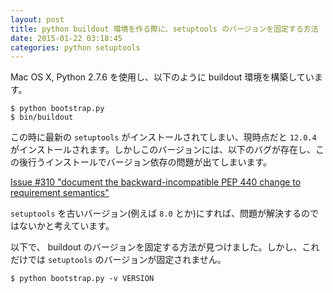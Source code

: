 ```yaml
---
layout: post
title: python buildout 環境を作る際に、setuptools のバージョンを固定する方法
date: 2015-01-22 03:18:45
categories: python setuptools
---
```

<!-- {% raw %} -->
<p>Mac OS X, Python 2.7.6 を使用し、以下のように buildout 環境を構築しています。</p>

<pre><code>$ python bootstrap.py
$ bin/buildout
</code></pre>

<p>この時に最新の <code>setuptools</code> がインストールされてしまい、現時点だと <code>12.0.4</code> がインストールされます。しかしこのバージョンには、以下のバグが存在し、この後行うインストールでバージョン依存の問題が出てしまいます。</p>

<p><a href="https://bitbucket.org/pypa/setuptools/issue/310/document-the-backward-incompatible-pep-440" rel="nofollow">Issue #310 "document the backward-incompatible PEP 440 change to requirement semantics"</a></p>

<p><code>setuptools</code> を古いバージョン(例えば <code>8.0</code> とか)にすれば、問題が解決するのではないかと考えています。</p>

<p>以下で、 buildout のバージョンを固定する方法が見つけました。しかし、これだけでは <code>setuptools</code> のバージョンが固定されません。</p>

<pre><code>$ python bootstrap.py -v VERSION
</code></pre>
<!-- {% endraw %} -->
